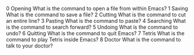 0 Opening
What is the command to open a file from within Emacs?
1 Saving
What is the command to save a file?
2 Cutting
What is the command to cut an entire line?
3 Pasting
What is the command to paste?
4 Searching
What is the command to search forward?
5 Undoing
What is the command to undo?
6 Quitting
What is the command to quit Emacs?
7 Tetris
What is the command to play Tetris inside Emacs?
8 Doctor
What is the command to talk to your doctor?
